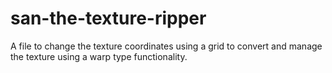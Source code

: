 # san-the-texture-ripper

A file to change the texture coordinates using a grid to convert and manage the texture using a warp type functionality.

